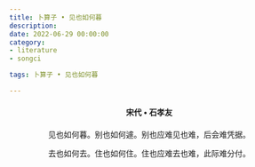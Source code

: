 ```yaml
---
title: 卜算子 • 见也如何暮
description:
date: 2022-06-29 00:00:00
category:
- literature
- songci

tags: 卜算子 • 见也如何暮

---
```


<div id="poem-author">
    宋代 • 石孝友
</div>
<div id="poem-body">
<p class="poem-paragraph">见也如何暮。别也如何遽。别也应难见也难，后会难凭据。</p>
<p class="poem-paragraph">去也如何去。住也如何住。住也应难去也难，此际难分付。</p>

</div>

<style>

#poem-author {
    width: 100%;
    text-align: center;
    margin: 20px 0;
    font-weight: bold;
}
#poem-body {
    width: 100%;
    text-align: center;
}
.poem-paragraph {
    font-family: "仿宋"
}

</style>